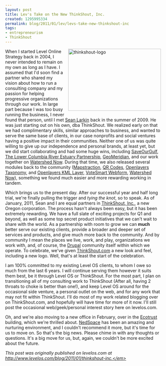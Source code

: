 ```yaml
---
layout: post
title: Lev's Take on the New ThinkShout, Inc.
created: 1295995334
permalink: blog/2011/01/lev/levs-take-new-thinkshout-inc
tags:
- entrepreneurism
- ThinkShout
---
```

<img src="http://www.levelos.com/files/thinkshout_logo.png" alt="thinkshout-logo" height="200" width="300" style="float:right; margin: 0 0 10px 10px;">When I started Level Online Strategy back in 2004, I never intended to remain on my own as long as I have. I assumed that I'd soon find a partner who shared my vision about how to run a consulting company and my passion for helping progressive organizations through our work. In large part because I was too busy running the business, I never found that person, until I met <a href="http://twitter.com/sean_larkin">Sean Larkin</a> back in the summer of 2009. He was just starting out on his own, dba ThinkShout. We realized early on that we had complimentary skills, similar approaches to business, and wanted to serve the same base of clients, in our case nonprofits and social ventures having a positive impact in their communities. Neither one of us was quite willing to give up our independence and personal brands, at least yet, but we did start collaborating and had some huge wins, including <a href="http://saveourgulf.org">SaveOurGulf</a>, <a href="http://maps.lcrep.org">The Lower Columbia River Estuary Partnership</a>, <a href="http://geomeridian.com">GeoMeridian</a>, and our work together on <a href="http://drupal.org/project/watershednow">Watershed Now</a>. During that time, we also released several modules back to the community (<a href="http://drupal.org/project/mapstraction">Mapstraction</a>, <a href="http://drupal.org/project/qr_codes">QR Codes</a>, <a href="http://drupal.org/project/openlayers_taxonomy">Openlayers Taxonomy</a>, and <a href="http://drupal.org/project/openlayers_kml_layer">Openlayers KML Layer</a>, <a href="http://drupal.org/project/vs_webform">VoteSmart Webform</a>, <a href="http://drupal.org/project/watershednow">Watershed Now</a>), something we found much easier and more rewarding working in tandem.

Which brings us to the present day. After our successful year and half long trial, we're finally pulling the trigger and <em>tying the knot</em>, so to speak. As of January, 2011, Sean and I are equal partners in <a href="http://thinkshout.com">ThinkShout, Inc.</a>, a new Oregon corporation. The process hasn't always been easy, but it has been extremely rewarding. We have a full slate of exciting projects for Q1 and beyond, as well as some top secret product initiatives that we can't wait to share with the world. As a partnership with room to grow we can <strong>much</strong> better serve our existing clients, provide a broader and deeper set of services and products, and give much more back to the community. And by community I mean the places we live, work, and play, organizations we work with, and, of course, the <a href="http://drupal.org">Drupal</a> community itself within which we operate. To celebrate, we've given <a href="http://thinkshout.com">ThinkShout.com</a> a new look and feel, including a new logo. Well, that's at least the start of the celebration.

I am 100% committed to my existing Level OS clients, to whom I owe so much from the last 6 years. I will continue serving them however it suits them best, be it through Level OS or ThinkShout. For the most part, I plan on transitioning all of my consulting work to ThinkShout (After all, having 2 throats to choke is better than one!), and keep Level OS around for the occasional side venture, a personal outlet on the web, and for any work that may not fit within ThinkShout. I'll do most of my work related blogging over on ThinkShout.com, and hopefully will have time for more of it now. I'll still post the occasional web/geek/personal interest story here on levelos.com.

Oh, and we're also moving to a new office in February, over in the <a href="http://www.ecotrust.org/">Ecotrust</a> building, which we're thrilled about. <a href="http://nedspace.com">NedSpace</a> has been an amazing and nurturing environment, and I couldn't recommend it more, but it's time for us to move on. So that's the big news. Please chime in with any thoughts or questions. It's a big move for us, but, again, we couldn't be more excited about the future.

<em>This post was originally published on levelos.com at http://www.levelos.com/blog/2011/01/thinkshout-inc.</em>
